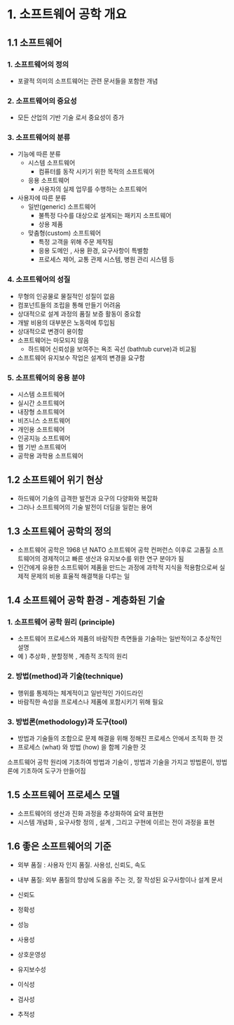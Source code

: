# 1. 소프트웨어 공학 개요

## 1.1 소프트웨어

### 1. 소프트웨어의 정의

- 포괄적 의미의 소프트웨어는 관련 문서들을 포함한 개념

### 2. 소프트웨어의 중요성

- 모든 산업의 기반 기술 로서 중요성이 증가

### 3. 소프트웨어의 분류

- 기능에 따른 분류
    - 시스템 소프트웨어
        - 컴퓨터를 동작 시키기 위한 목적의 소프트웨어
    - 응용 소프트웨어
        - 사용자의 실제 업무를 수행하는 소프트웨어
- 사용자에 따른 분류
    - 일반(generic) 소프트웨어
        - 불특정 다수를 대상으로 설계되는 패키지 소프트웨어
        - 상용 제품
    - 맞춤형(custom) 소프트웨어
        - 특정 고객을 위해 주문 제작됨
        - 응용 도메인 , 사용 환경, 요구사항이 특별함
        - 프로세스 제어, 교통 관제 시스템, 병원 관리 시스템 등

### 4. 소프트웨어의 성질

- 무형의 인공물로 물질적인 성질이 없음
- 컴포넌트들의 조립을 통해 만들기 어려움
- 상대적으로 설계 과정의 품질 보증 활동이 중요함
- 개발 비용의 대부분은 노동력에 투입됨
- 상대적으로 변경이 용이함
- 소프트웨어는 마모되지 않음
    - 하드웨어 신뢰성을 보여주는 욕조 곡선 (bathtub curve)과 비교됨
- 소프트웨어 유지보수 작업은 설계의 변경을 요구함

### 5. 소프트웨어의 응용 분야

- 시스템 소프트웨어
- 실시간 소프트웨어
- 내장형 소프트웨어
- 비즈니스 소프트웨어
- 개인용 소프트웨어
- 인공지능 소프트웨어
- 웹 기반 소프트웨어
- 공학용 과학용 소프트웨어

## 1.2 소프트웨어 위기 현상

- 하드웨어 기술의 급격한 발전과 요구의 다양화와 복잡화
- 그러나 소프트웨어의 기술 발전이 더딤을 일컫는 용어

## 1.3 소프트웨어 공학의 정의

- 소프트웨어 공학은 1968 년 NATO 소프트웨어 공학 컨퍼런스 이후로 고품질 소프트웨어의 경제적이고 빠른 생산과 유지보수를 위한 연구 분야가 됨
- 인간에게 유용한 소프트웨어 제품을 만드는 과정에 과학적 지식을 적용함으로써 실제적 문제의 비용 효율적 해결책을 다루는 일

## 1.4 소프트웨어 공학 환경 - 계층화된 기술

### 1. 소프트웨어 공학 원리 (principle)

- 소프트웨어 프로세스와 제품의 바람직한 측면들을 기술하는 일반적이고 추상적인 설명
- 예 ) 추상화 , 분할정복 , 계층적 조직의 원리

### 2. 방법(method)과 기술(technique)

- 행위를 통제하는 체계적이고 일반적인 가이드라인
- 바람직한 속성을 프로세스나 제품에 포함시키기 위해 필요

### 3. 방법론(methodology)과 도구(tool)

- 방법과 기술들의 조합으로 문제 해결을 위해 정해진 프로세스 안에서 조직화 한 것
- 프로세스 (what) 와 방법 (how) 을 함께 기술한 것

소프트웨어 공학 원리에 기초하여 방법과 기술이 , 방법과 기술을 가지고 방법론이, 방법론에 기초하여 도구가 만들어짐

## 1.5 소프트웨어 프로세스 모델

- 소프트웨어의 생산과 진화 과정을 추상화하여 요약 표현한
- 시스템 개념화 , 요구사항 정의 , 설계 , 그리고 구현에 이르는
  전이 과정을 표현

## 1.6 좋은 소프트웨어의 기준

- 외부 품질 : 사용자 인지 품질. 사용성, 신뢰도, 속도
- 내부 품질: 외부 품질의 향상에 도움을 주는 것, 잘 작성된 요구사항이나 설계 문서

- 신뢰도
- 정확성
- 성능
- 사용성
- 상호운영성
- 유지보수성
- 이식성
- 검사성
- 추적성